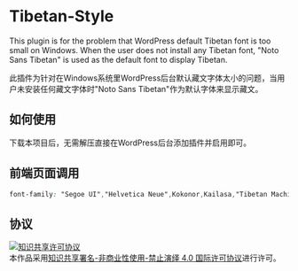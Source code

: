 # Tibetan-Style

This plugin is for the problem that WordPress default Tibetan font is too small on Windows. When the user does not install any Tibetan font, "Noto Sans Tibetan" is used as the default font to display Tibetan.

此插件为针对在Windows系统里WordPress后台默认藏文字体太小的问题，当用户未安装任何藏文字体时"Noto Sans Tibetan"作为默认字体来显示藏文。

## 如何使用
下载本项目后，无需解压直接在WordPress后台添加插件并启用即可。

## 前端页面调用
```css
font-family: "Segoe UI","Helvetica Neue",Kokonor,Kailasa,"Tibetan Machine Uni","Noto Sans Tibetan",sans-serif;
```

## 协议

<a rel="license" href="http://creativecommons.org/licenses/by-nc-nd/4.0/"><img alt="知识共享许可协议" style="border-width:0" src="https://i.creativecommons.org/l/by-nc-nd/4.0/88x31.png" /></a><br />本作品采用<a rel="license" href="http://creativecommons.org/licenses/by-nc-nd/4.0/">知识共享署名-非商业性使用-禁止演绎 4.0 国际许可协议</a>进行许可。